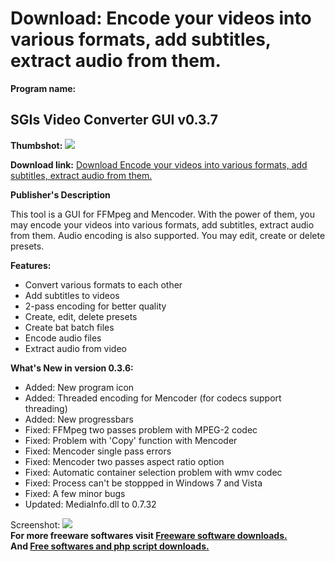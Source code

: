 # Download: Encode your videos into various formats, add subtitles, extract audio from them.

**Program name:**

## SGIs Video Converter GUI v0.3.7

  
**Thumbshot:** ![](http://www.freewarefiles.com/screenshot/sgisvideocvtr_md.gif)   
  
**Download link:** [Download Encode your videos into various formats, add subtitles, extract audio from them.](http://freesoftwares.boysofts.com/SGIs-Video-Converter-GUI_program_53196.html)  
  


**Publisher's Description**  
  


This tool is a GUI for FFMpeg and Mencoder. With the power of them, you may encode your videos into various formats, add subtitles, extract audio from them. Audio encoding is also supported. You may edit, create or delete presets. 

**Features:**

  * Convert various formats to each other 
  * Add subtitles to videos 
  * 2-pass encoding for better quality 
  * Create, edit, delete presets 
  * Create bat batch files 
  * Encode audio files 
  * Extract audio from video 

**What's New in version 0.3.6:**

  * Added: New program icon 
  * Added: Threaded encoding for Mencoder (for codecs support threading) 
  * Added: New progressbars 
  * Fixed: FFMpeg two passes problem with MPEG-2 codec 
  * Fixed: Problem with 'Copy' function with Mencoder 
  * Fixed: Mencoder single pass errors 
  * Fixed: Mencoder two passes aspect ratio option 
  * Fixed: Automatic container selection problem with wmv codec 
  * Fixed: Process can't be stoppped in Windows 7 and Vista 
  * Fixed: A few minor bugs 
  * Updated: MediaInfo.dll to 0.7.32 

  
  
Screenshot: ![](http://www.freewarefiles.com/screenshot/sgisvideocvtr.gif)   
**For more freeware softwares visit [Freeware software downloads.](http://freesoftwares.boysofts.com/)**   
**And [Free softwares and php script downloads.](http://www.boysofts.com/)**
